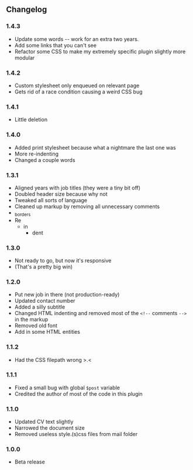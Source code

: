 ## Changelog

### 1.4.3
* Update some words -- work for an extra two years.
* Add some links that you can't see
* Refactor some CSS to make my extremely specific plugin slightly more modular

### 1.4.2
* Custom stylesheet only enqueued on relevant page
 * Gets rid of a race condition causing a weird CSS bug

### 1.4.1
* Little deletion

### 1.4.0
* Added print stylesheet because what a nightmare the last one was
* More re-indenting
* Changed a couple words

### 1.3.1
* Aligned years with job titles (they were a tiny bit off)
* Doubled header size because why not
* Tweaked all sorts of language
* Cleaned up markup by removing all unnecessary comments
* <sub>borders</sub>
* Re
  * in
    * dent


### 1.3.0
* Not ready to go, but now it's responsive
 * (That's a pretty big win)

### 1.2.0
* Put new job in there (not production-ready)
* Updated contact number
* Added a silly subtitle
* Changed HTML indenting and removed most of the `<!--` comments `-->` in the markup
* Removed old font
* Add in some HTML entities

### 1.1.2
* Had the CSS filepath wrong >.<

### 1.1.1
* Fixed a small bug with global `$post` variable
* Credited the author of most of the code in this plugin

### 1.1.0
* Updated CV text slightly
* Narrowed the document size
* Removed useless style.(s)css files from mail folder

### 1.0.0
* Beta release
